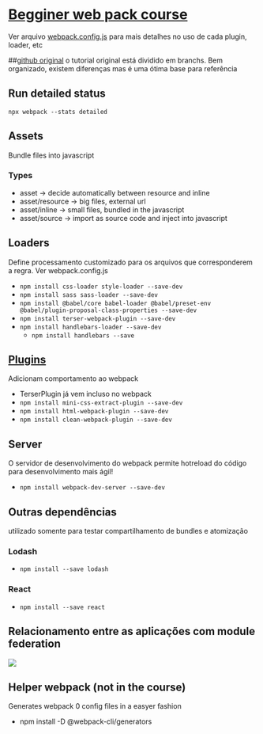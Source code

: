 # [Begginer web pack course](https://www.udemy.com/course/webpack-from-beginner-to-advanced/)
Ver arquivo [webpack.config.js](./webpack.config.js) para mais detalhes no uso de cada plugin, loader, etc

##[github original](https://github.com/vp-online-courses/webpack-tutorial)
o tutorial original está dividido em branchs. Bem organizado, existem diferenças mas é uma ótima base para referência

## Run detailed status
`npx webpack --stats detailed`


## Assets
Bundle files into javascript
### Types
- asset -> decide automatically between resource and inline
- asset/resource -> big files, external url
- asset/inline -> small files, bundled in the javascript
- asset/source -> import as source code and inject into javascript

## Loaders
Define processamento customizado para os arquivos que corresponderem a regra. Ver webpack.config.js

- `npm install css-loader style-loader --save-dev`
- `npm install sass sass-loader --save-dev`
- `npm install @babel/core babel-loader @babel/preset-env @babel/plugin-proposal-class-properties --save-dev`
- `npm install terser-webpack-plugin --save-dev`
- `npm install handlebars-loader --save-dev`
  - `npm install handlebars --save`

## [Plugins](https://webpack.js.org/plugins/)
Adicionam comportamento ao webpack
- TerserPlugin já vem incluso no webpack
- `npm install mini-css-extract-plugin --save-dev`
- `npm install html-webpack-plugin --save-dev`
- `npm install clean-webpack-plugin --save-dev`

## Server
O servidor de desenvolvimento do webpack permite hotreload do código para desenvolvimento mais ágil!
- `npm install webpack-dev-server --save-dev`

## Outras dependências
utilizado somente para testar compartilhamento de bundles e atomização
### Lodash
- `npm install --save lodash`
### React
- `npm install --save react`

## Relacionamento entre as aplicações com module federation
[![](https://mermaid.ink/img/pako:eNp1j7FuAjEQRH9ltdUhcXzAFUjhLhIpUoFEgVNs2D3OwvYePruIgH-PiUCiyVSjmVfMXPCgLNjgMdI4wLYzAYre9h1Nw7dS5C-o6yWsqrU4p7DT6Hj2D9RWn7nvbXj07V_YVR-ejgItjcnqS7eol9dzpsAKUZlgSsWT0yBXWN0pnKOX6Mly2Xe5JwbTIF4MNsUyxZNBE26FyyNTkne2SSM2PblJ5kg56eYnHLBJMcsT6iyVr_5B3X4B2M9SMw)](https://mermaid.live/edit#pako:eNp1j7FuAjEQRH9ltdUhcXzAFUjhLhIpUoFEgVNs2D3OwvYePruIgH-PiUCiyVSjmVfMXPCgLNjgMdI4wLYzAYre9h1Nw7dS5C-o6yWsqrU4p7DT6Hj2D9RWn7nvbXj07V_YVR-ejgItjcnqS7eol9dzpsAKUZlgSsWT0yBXWN0pnKOX6Mly2Xe5JwbTIF4MNsUyxZNBE26FyyNTkne2SSM2PblJ5kg56eYnHLBJMcsT6iyVr_5B3X4B2M9SMw)

## Helper webpack (not in the course)
Generates webpack 0 config files in a easyer fashion
- npm install -D @webpack-cli/generators
